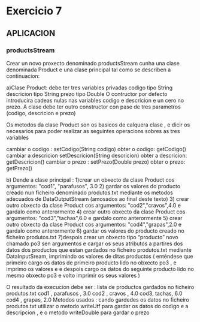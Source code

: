 # Exercicio 7
## APLICACION

### productsStream
Crear un novo proxecto denominado productsStream  cunha una clase denominada Product e una clase principal  tal como se describen a continuacion:

a)Clase Product: debe ter tres variables privadas
codigo   tipo String
descricion tipo String
prezo  tipo Double
O contructor por defecto introducira  cadeas nulas nas variables codigo e descricion e un cero no prezo.
A clase debe ter outro constructor con pase de tres parametros (codigo, descricion e prezo)

Os metodos da clase Product son os basicos de calquera clase , e dicir os necesarios para poder realizar as seguintes operacions sobres as tres variables

cambiar o codigo : setCodigo(String codigo)
obter o codigo: getCodigo()
cambiar a descricion setDescricion(String descricion)
obter a descricion: getDescricion()
cambiar o prezo : setPrezo(Double prezo)
obter o prezo: getPrezo()

b) Dende a  clase principal :
1)crear un  obxecto da clase Product  cos argumentos: "cod1", "parafusos", 3.0
2) gardar os valores do producto creado   nun ficheiro denominado produtos.txt mediante os metodos adecuados de  DataOutputStream (amosados ao final deste texto)
3) crear outro  obxecto da clase Product  cos argumentos: "cod2","cravos",4.0 e gardalo como anterormente
4) crear outro  obxecto da clase Product  cos argumentos: "cod3","tachas",6.0 e gardalo como anterormente
5) crear outro  obxecto da clase Product  cos argumentos: "cod4","grapas",2.0 e gardalo como anterormente
6) gardar os valores do producto creado no ficheiro produtos.txt
   7)despois  crear un obxecto tipo “producto” novo chamado po3 sen argumentos e cargar os seus atributos  a partires dos datos  dos productos que estan gardados  no ficheiro produtos.txt mediante DataInputSream, imprimindo os valores de ditas productos ( enténdese que primeiro cargo os datos de primeiro producto lido no obxecto po3 , e imprimo os valores e  e despois cargo os datos do seguinte  producto lido no mesmo obxecto po3 e volto imprimir os seus valores )

O resultado da execucion debe ser :
lista de productos gardados no ficheiro produtos.txt
cod1 , parafusos , 3.0
cod2 , cravos , 4.0
cod3,   tachas, 6.0
cod4 , grapas, 2.0
Metodos usados : cando gardedes os datos no ficheiro produtos.txt utilizar o metodo writeUtf para gardar os datos do codigo e a descripcion , e o metodo writeDouble para gardar o prezo      


